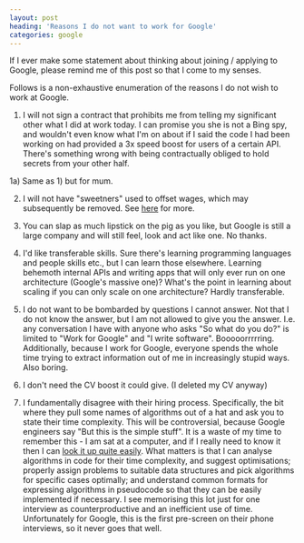 ```yaml
---
layout: post
heading: 'Reasons I do not want to work for Google'
categories: google
---
```


If I ever make some statement about thinking about joining / applying to Google, please remind me of this post so that I come to my senses.

Follows is a non-exhaustive enumeration of the reasons I do not wish to work at Google.

1) I will not sign a contract that prohibits me from telling my significant other what I did at work today. I can promise you she is not a Bing spy, and wouldn't even know what I'm on about if I said the code I had been working on had provided a 3x speed boost for users of a certain API. There's something wrong with being contractually obliged to hold secrets from your other half.

1a) Same as 1) but for mum.

2) I will not have "sweetners" used to offset wages, which may subsequently be removed. See [here](http://rachelbythebay.com/w/2012/01/21/notfree/) for more.

3) You can slap as much lipstick on the pig as you like, but Google is still a large company and will still feel, look and act like one. No thanks.

4) I'd like transferable skills. Sure there's learning programming languages and people skills etc., but I can learn those elsewhere. Learning behemoth internal APIs and writing apps that will only ever run on one architecture (Google's massive one)? What's the point in learning about scaling if you can only scale on one architecture? Hardly transferable.

5) I do not want to be bombarded by questions I cannot answer. Not that I do not know the answer, but I am not allowed to give you the answer. I.e. any conversation I have with anyone who asks "So what do you do?" is limited to "Work for Google" and "I write software". Booooorrrrring. Additionally, because I work for Google, everyone spends the whole time trying to extract information out of me in increasingly stupid ways. Also boring.

6) I don't need the CV boost it could give. (I deleted my CV anyway)

7) I fundamentally disagree with their hiring process. Specifically, the bit where they pull some names of algorithms out of a hat and ask you to state their time complexity. This will be controversial, because Google engineers say "But this is the simple stuff". It is a waste of my time to remember this - I am sat at a computer, and if I really need to know it then I can [look it up quite easily](http://en.wikipedia.org/wiki/Sorting_algorithm#Comparison_of_algorithms). What matters is that I can analyse algorithms in code for their time complexity, and suggest optimisations; properly assign problems to suitable data structures and pick algorithms for specific cases optimally; and understand common formats for expressing algorithms in pseudocode so that they can be easily implemented if necessary. I see memorising this lot just for one interview as counterproductive and an inefficient use of time. Unfortunately for Google, this is the first pre-screen on their phone interviews, so it never goes that well.
